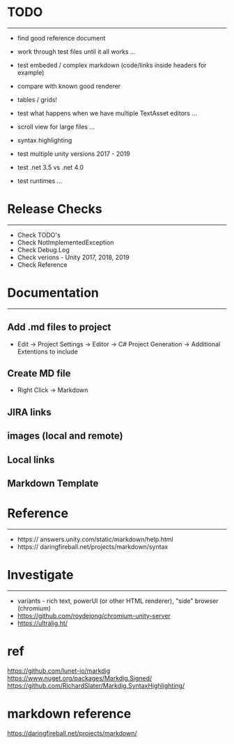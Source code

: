 # TODO
------------------------------------------------------------------------------

* find good reference document

* work through test files until it all works ...
* test embeded / complex markdown (code/links inside headers for example)
* compare with known good renderer
* tables / grids!
* test what happens when we have multiple TextAsset editors ...
* scroll view for large files ...
* syntax highlighting

* test multiple unity versions 2017 - 2019
* test .net 3.5 vs .net 4.0
* test runtimes ...


# Release Checks
------------------------------------------------------------------------------

* Check TODO's
* Check NotImplementedException
* Check Debug.Log
* Check verions - Unity 2017, 2018, 2019
* Check Reference 


# Documentation
------------------------------------------------------------------------------

## Add .md files to project

* Edit -> Project Settings -> Editor -> C# Project Generation -> Additional Extentions to include

## Create MD file

* Right Click -> Markdown

## JIRA links
## images (local and remote)
## Local links
## Markdown Template


# Reference
------------------------------------------------------------------------------

* https:// answers.unity.com/static/markdown/help.html
* https:// daringfireball.net/projects/markdown/syntax


# Investigate
------------------------------------------------------------------------------

* variants - rich text, powerUI (or other HTML renderer), "side" browser (chromium)
 * https://github.com/roydejong/chromium-unity-server
 * https://ultralig.ht/
 
# ref

https://github.com/lunet-io/markdig
https://www.nuget.org/packages/Markdig.Signed/
https://github.com/RichardSlater/Markdig.SyntaxHighlighting/


# markdown reference

https://daringfireball.net/projects/markdown/

